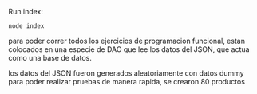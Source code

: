 Run index: 

```
node index
```

para poder correr todos los ejercicios de programacion funcional, estan colocados en una especie de DAO que lee los datos del JSON, que actua como una base de datos.

los datos del JSON fueron generados aleatoriamente con datos dummy para poder realizar pruebas de manera rapida, se crearon 80 productos
